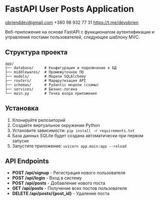 # FastAPI User Posts Application

obrienddev@gmail.com
+380 98 932 77 31
https://t.me/devobrien


Веб-приложение на основе FastAPI с функционалом аутентификации и управления постами пользователей, следующее шаблону MVC.

## Структура проекта

```
app/
├── database/     # Конфигурация и подключение к БД
├── middlewares/  # Промежуточное ПО
├── models/       # Модели SQLAlchemy
├── routers/      # Маршрутизация API
├── schemas/      # Pydantic модели (схемы)
├── services/     # Бизнес-логика
└── main.py       # Точка входа приложения
```

## Установка

1. Клонируйте репозиторий
2. Создайте виртуальное окружение Python
3. Установите зависимости: `pip install -r requirements.txt`
4. База данных SQLite будет создана автоматически при первом запуске
5. Запустите приложение: `uvicorn app.main:app --reload`

## API Endpoints

- **POST /api/signup** - Регистрация нового пользователя
- **POST /api/login** - Вход в систему
- **POST /api/posts** - Добавление нового поста
- **GET /api/posts** - Получение всех постов пользователя
- **DELETE /api/posts/{post_id}** - Удаление поста 